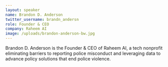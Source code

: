 ```yaml
---
layout: speaker
name: Brandon D. Anderson
twitter_username: brandn_andersn
role: Founder & CEO
company: Raheem AI
image: /uploads/brandon-anderson-bw.jpg
---
```


Brandon D. Anderson is the Founder & CEO of Raheem AI, a tech nonprofit eliminating barriers to reporting police misconduct and leveraging data to advance policy solutions that end police violence.